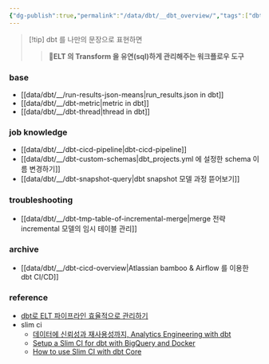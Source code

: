 ```yaml
---
{"dg-publish":true,"permalink":"/data/dbt/__dbt_overview/","tags":["dbt, overview"],"dgShowBacklinks":false,"dgShowToc":false,"created":"","updated":""}
---
```



> [!tip] dbt 를  나만의 문장으로 표현하면
> > **ELT 의 Transform 을 유연(sql)하게 관리해주는 워크플로우 도구**

### base
- [[data/dbt/__/run-results-json-means\|run_results.json in dbt]]
- [[data/dbt/__/dbt-metric\|metric in dbt]]
- [[data/dbt/__/dbt-thread\|thread in dbt]]


### job knowledge
- [[data/dbt/__/dbt-cicd-pipeline\|dbt-cicd-pipeline]]
- [[data/dbt/__/dbt-custom-schemas\|dbt_projects.yml 에 설정한 schema 이름 변경하기]]
- [[data/dbt/__/dbt-snapshot-query\|dbt snapshot 모델 과정 뜯어보기]]


### troubleshooting
- [[data/dbt/__/dbt-tmp-table-of-incremental-merge\|merge 전략 incremental 모델의 임시 테이블 관리]]


### archive
- [[data/dbt/__/dbt-cicd-overview\|Atlassian bamboo & Airflow 를 이용한 dbt CI/CD]]


### reference
- [dbt로 ELT 파이프라인 효율적으로 관리하기](https://www.humphreyahn.dev/blog/efficient-elt-pipelines-with-dbt)
- slim ci
	- [데이터에 신뢰성과 재사용성까지, Analytics Engineering with dbt](https://tech.socarcorp.kr/data/2022/07/25/analytics-engineering-with-dbt.html)
	- [Setup a Slim CI for dbt with BigQuery and Docker](https://medium.com/teads-engineering/setup-a-slim-ci-for-dbt-with-bigquery-and-docker-ce8e0a1a38f)
	- [How to use Slim CI with dbt Core](https://www.vantage-ai.com/blog/how-to-use-slim-ci-with-dbt-core)

